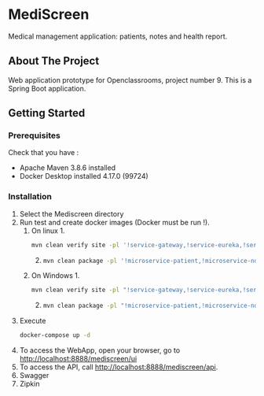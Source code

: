 # MediScreen

Medical management application: patients, notes and health report.

## About The Project

Web application prototype for Openclassrooms, project number 9.
This is a Spring Boot application.

## Getting Started

### Prerequisites

Check that you have :

* Apache Maven 3.8.6 installed
* Docker Desktop installed 4.17.0 (99724)

### Installation

1. Select the Mediscreen directory
2. Run test and create docker images (Docker must be run !).
   1. On linux
      1. 
         ```sh
         mvn clean verify site -pl '!service-gateway,!service-eureka,!service-ui'
         ```
      2.  
         ```sh
         mvn clean package -pl '!microservice-patient,!microservice-note,!microservice-score' -DskipTests
         ```
   2. On Windows
      1.
         ```sh
         mvn clean verify site -pl "!service-gateway,!service-eureka,!service-ui"
         ```
      2.
         ```sh
         mvn clean package -pl "!microservice-patient,!microservice-note,!microservice-score" -DskipTests
         ```        
3. Execute
    ```sh
    docker-compose up -d 
    ```
4. To access the WebApp, open your browser, go to [http://localhost:8888/mediscreen/ui](http://localhost:8888/mediscreen/ui)
5. To access the API, call [http://localhost:8888/mediscreen/api](http://localhost:8888/mediscreen/api).
6. Swagger
7. Zipkin